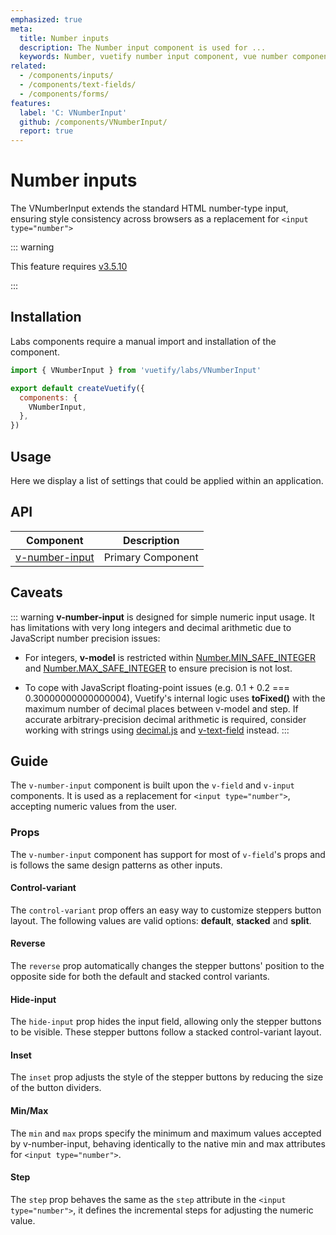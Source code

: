 ```yaml
---
emphasized: true
meta:
  title: Number inputs
  description: The Number input component is used for ...
  keywords: Number, vuetify number input component, vue number component
related:
  - /components/inputs/
  - /components/text-fields/
  - /components/forms/
features:
  label: 'C: VNumberInput'
  github: /components/VNumberInput/
  report: true
---
```


# Number inputs

The VNumberInput extends the standard HTML number-type input, ensuring style consistency across browsers as a replacement for `<input type="number">`

<page-features />

::: warning

This feature requires [v3.5.10](/getting-started/release-notes/?version=v3.5.10)

:::

## Installation

Labs components require a manual import and installation of the component.

```js { resource="src/plugins/vuetify.js" }
import { VNumberInput } from 'vuetify/labs/VNumberInput'

export default createVuetify({
  components: {
    VNumberInput,
  },
})
```

## Usage

Here we display a list of settings that could be applied within an application.

<ExamplesUsage name="v-number-input" />

<PromotedEntry />

## API

| Component | Description |
| - | - |
| [v-number-input](/api/v-number-input/) | Primary Component |

<ApiInline hide-links />

## Caveats

::: warning
**v-number-input** is designed for simple numeric input usage. It has limitations with very long integers and decimal arithmetic due to JavaScript number precision issues:

- For integers, **v-model** is restricted within [Number.MIN_SAFE_INTEGER](https://developer.mozilla.org/en-US/docs/Web/JavaScript/Reference/Global_Objects/Number/MIN_SAFE_INTEGER) and [Number.MAX_SAFE_INTEGER](https://developer.mozilla.org/en-US/docs/Web/JavaScript/Reference/Global_Objects/Number/MAX_SAFE_INTEGER) to ensure precision is not lost.

- To cope with JavaScript floating-point issues (e.g. 0.1 + 0.2 === 0.30000000000000004), Vuetify's internal logic uses **toFixed()** with the maximum number of decimal places between v-model and step. If accurate arbitrary-precision decimal arithmetic is required, consider working with strings using [decimal.js](https://github.com/MikeMcl/decimal.js) and  [v-text-field](/components/text-fields) instead.
:::

## Guide

The `v-number-input` component is built upon the `v-field` and `v-input` components. It is used as a replacement for `<input type="number">`, accepting numeric values from the user.

### Props

The `v-number-input` component has support for most of `v-field`'s props and is follows the same design patterns as other inputs.

#### Control-variant

The `control-variant` prop offers an easy way to customize steppers button layout. The following values are valid options: **default**, **stacked** and **split**.

<ExamplesExample file="v-number-input/prop-control-variant" />

#### Reverse

The `reverse` prop automatically changes the stepper buttons' position to the opposite side for both the default and stacked control variants.

<ExamplesExample file="v-number-input/prop-reverse" />

#### Hide-input

The `hide-input` prop hides the input field, allowing only the stepper buttons to be visible. These stepper buttons follow a stacked control-variant layout.

<ExamplesExample file="v-number-input/prop-hide-input" />

#### Inset

The `inset` prop adjusts the style of the stepper buttons by reducing the size of the button dividers.

<ExamplesExample file="v-number-input/prop-inset" />

#### Min/Max

The `min` and `max` props specify the minimum and maximum values accepted by v-number-input, behaving identically to the native min and max attributes for `<input type="number">`.

<ExamplesExample file="v-number-input/prop-min-max" />

#### Step

The `step` prop behaves the same as the `step` attribute in the `<input type="number">`, it defines the incremental steps for adjusting the numeric value.

<ExamplesExample file="v-number-input/prop-step" />
